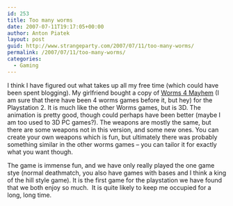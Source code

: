 ```yaml
---
id: 253
title: Too many worms
date: 2007-07-11T19:17:05+00:00
author: Anton Piatek
layout: post
guid: http://www.strangeparty.com/2007/07/11/too-many-worms/
permalink: /2007/07/11/too-many-worms/
categories:
  - Gaming
---
```

I think I have figured out what takes up all my free time (which could have been spent blogging). My girlfriend bought a copy of [Worms 4 Mayhem](http://www.wormsmayhem.com/) (I am sure that there have been 4 worms games before it, but hey) for the Playstation 2. It is much like the other Worms games, but is 3D. The animation is pretty good, though could perhaps have been better (maybe I am too used to 3D PC games?). The weapons are mostly the same, but there are some weapons not in this version, and some new ones. You can create your own weapons which is fun, but ultimately there was probably something similar in the other worms games &#8211; you can tailor it for exactly what you want though.

The game is immense fun, and we have only really played the one game stye (normal deathmatch, you also have games with bases and I think a king of the hill style game). It is the first game for the playstation we have found that we both enjoy so much.  It is quite likely to keep me occupied for a long, long time.